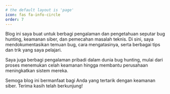 ```yaml
---
# the default layout is 'page'
icon: fas fa-info-circle
order: 7
---
```


Blog ini saya buat untuk berbagi pengalaman dan pengetahuan seputar bug hunting, keamanan siber, dan pemecahan masalah teknis. Di sini, saya mendokumentasikan temuan bug, cara mengatasinya, serta berbagai tips dan trik yang saya pelajari.

Saya juga berbagi pengalaman pribadi dalam dunia bug hunting, mulai dari proses menemukan celah keamanan hingga membantu perusahaan meningkatkan sistem mereka.

Semoga blog ini bermanfaat bagi Anda yang tertarik dengan keamanan siber. Terima kasih telah berkunjung!